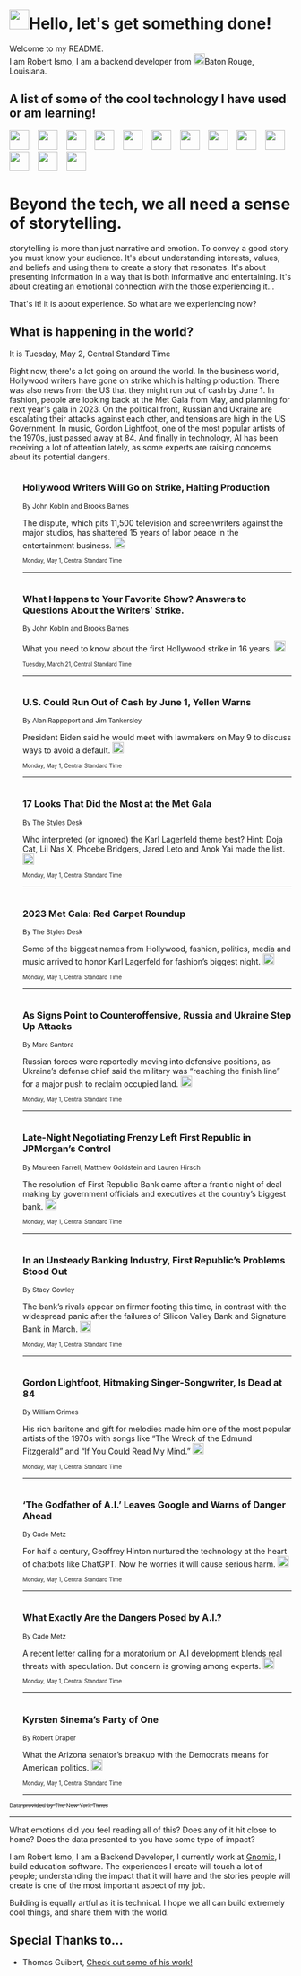 <h1><img src="https://emojis.slackmojis.com/emojis/images/1643514375/3493/hot-coffee.gif?1643514375" width="35"/>Hello, let's get something done!</h1>

<p>Welcome to my README.<br/>
I am Robert Ismo, I am a backend developer from <img src="https://emojis.slackmojis.com/emojis/images/1638395689/50435/moulin_rouge.png?1638395689" width="20"/>Baton Rouge, Louisiana.</p>
<h2>A list of some of the cool technology I have used or am learning!</h2>
<p>
<img src="https://emojis.slackmojis.com/emojis/images/1643516091/21142/meow_bongotap.gif?1643516091" width="35" alt="">
<img src="https://img.shields.io/badge/Favorite%20Frontend%20Framework-SvelteKit-f83903" alt="">
<img src="https://img.shields.io/badge/Second%20Favorite-Vue-40b581" alt="">
<img src="https://img.shields.io/badge/Most%20Used%20Runtime-Nodejs-78b061" alt="">
<img src="https://emojis.slackmojis.com/emojis/images/1643517416/34482/fire.gif?1643517416" width="35" alt="">
<img src="https://img.shields.io/badge/Javascript%20But%20Better-Typescript-0078ca" alt="">
<img src="https://img.shields.io/badge/Favorite%20Language-Elixir-3e244d" alt="">
<img src="https://img.shields.io/badge/Containerize%20Everything-Docker-6ac9ef" alt="">
<img src="https://emojis.slackmojis.com/emojis/images/1643514596/5999/meow_party.gif?1643514596" width="35" alt="">
<img src="https://img.shields.io/badge/API%20Love%20Language-Graphql-de32a5" alt="">
<img src="https://img.shields.io/badge/Our%20Favorite%20Version%20Controller-Git-e94f33" alt="">
<img src="https://img.shields.io/badge/Favorite%20Database-Redis-d42d1d" alt="">
<img src="https://emojis.slackmojis.com/emojis/images/1643514559/5584/deployparrot.gif?1643514559" width="35" alt="">
<img src="https://img.shields.io/badge/Container%20Interstate-RabbitMQ-f66200" alt="">
<img src="https://img.shields.io/badge/Gotta%20Learn-Kubernetes-316adf" alt="">
<img src="https://img.shields.io/badge/Really%20Mature%20Now-WASM-654fef" alt="">
<img src="https://emojis.slackmojis.com/emojis/images/1666642497/61942/dance_vibe.gif?1666642497" width="35" alt="">
<img src="https://img.shields.io/badge/For%20My%20M1-ARM64-657d96" alt="">
<img src="https://img.shields.io/badge/Loving%20This%20So%20Much-TailwindCSS-17bcb5" alt="">
<img src="https://img.shields.io/badge/Cool%20Build%20Tool-Vite-f9cb24" alt="">
<img src="https://emojis.slackmojis.com/emojis/images/1669231376/62819/working-on-it.gif?1669231376" width="35" alt="">
<img src="https://img.shields.io/badge/Fun%20and%20Easy%20Database-MongoDB-5f8c49" alt="">
<img src="https://img.shields.io/badge/JS%20Life%20Support-NPM-c73737" alt="">
<img src="https://img.shields.io/badge/I%20Liked%20It-DynamoDB-0073b9" alt="">
<img src="https://emojis.slackmojis.com/emojis/images/1643514045/46/question.gif?1643514045" width="35" alt="">
<img src="https://img.shields.io/badge/cool-React-60d6f9" alt="">
<img src="https://img.shields.io/badge/Future%20Big%20Project-Lambda-f37e00" alt="">
<img src="https://img.shields.io/badge/NPM%20But%20Better-PNPM-f1aa07" alt="">
<img src="https://emojis.slackmojis.com/emojis/images/1643514943/9662/fbwow.gif?1643514943" width="35" alt="">
<img src="https://img.shields.io/badge/First%20Language-C-662079" alt="">
<img src="https://img.shields.io/badge/Where%20I%20Deploy%20Frontend-Vercel-000000" alt="">
<img src="https://img.shields.io/badge/Who%20Does%20not%20Want%20an%20App-Swift-f9492a" alt="">
<img src="https://emojis.slackmojis.com/emojis/images/1643514058/151/javascript.png?1643514058" width="35" alt="">
<img src="https://img.shields.io/badge/cool-Python-fbd542" alt="">
<img src="https://img.shields.io/badge/Favorite%20Something-Stripe-656cdc" alt="">
<img src="https://img.shields.io/badge/Of%20Course-HTML5-ed6327" alt="">
<img src="https://emojis.slackmojis.com/emojis/images/1660415405/60731/bomb.gif?1660415405" width="35" alt="">
<img src="https://img.shields.io/badge/hate-CSS-2964ec" alt="">
<img src="https://img.shields.io/badge/Learning-CircleCI-141215" alt="">
<img src="https://img.shields.io/badge/Learning-Rust-fbbb3b" alt="">
<img src="https://emojis.slackmojis.com/emojis/images/1660415397/60712/writing-hand.gif?1660415397" width="35" alt="">
<img src="https://img.shields.io/badge/Dev%20Browser%20of%20Choice-Firefox-cc4e26" alt="">
<img src="https://img.shields.io/badge/Recoverying%20From%20Windows-UNIX-1781e3" alt="">
<img src="https://img.shields.io/badge/LOVE-LogSeq-90c1c2" alt="">
<img src="https://emojis.slackmojis.com/emojis/images/1643514066/223/kirby.gif?1643514066" width="35" alt="">
<img src="https://img.shields.io/badge/Daily%20Driver-MacOS-e6e6e8" alt="">
<img src="https://img.shields.io/badge/Git%20Server-Github-000000" alt="">
<img src="https://img.shields.io/badge/enjoyable-EC2-f17428" alt="">
<img src="https://emojis.slackmojis.com/emojis/images/1643514239/2069/excited.gif?1643514239" width="35" alt="">
</p>
<h1>Beyond the tech, we all need a sense of storytelling.</h1>
<p>storytelling is more than just narrative and emotion. To convey a good story you must know your audience. It's about understanding interests, values, and beliefs and using them to create a story that resonates. It's about presenting information in a way that is both informative and entertaining. It's about creating an emotional connection with the those experiencing it...</p>
<p>That's it! it is about experience. So what are we experiencing now?</p>
<h2>What is happening in the world?</h2>
<p>It is Tuesday, May 2, Central Standard Time</p>
<p>
Right now, there&#39;s a lot going on around the world. In the business world, Hollywood writers have gone on strike which is halting production. There was also news from the US that they might run out of cash by June 1. In fashion, people are looking back at the Met Gala from May, and planning for next year&#39;s gala in 2023. On the political front, Russian and Ukraine are escalating their attacks against each other, and tensions are high in the US Government. In music, Gordon Lightfoot, one of the most popular artists of the 1970s, just passed away at 84. And finally in technology, AI has been receiving a lot of attention lately, as some experts are raising concerns about its potential dangers.</p>
<ol>
<img src="https://img.shields.io/badge/-business-blue" alt="">
<h3>Hollywood Writers Will Go on Strike, Halting Production</h3>
<sub>By John Koblin and Brooks Barnes</sub>
<p>The dispute, which pits 11,500 television and screenwriters against the major studios, has shattered 15 years of labor peace in the entertainment business.  <a href="https://nyti.ms/3LN0uaI"><img src="https://developer.nytimes.com/files/poweredby_nytimes_30b.png?v=1583354208352" height="20"></a></p>
<sub><sub>Monday, May 1, Central Standard Time</sub></sub>
<hr/>
<img src="https://img.shields.io/badge/-business-blue" alt="">
<h3>What Happens to Your Favorite Show? Answers to Questions About the Writers’ Strike.</h3>
<sub>By John Koblin and Brooks Barnes</sub>
<p>What you need to know about the first Hollywood strike in 16 years.  <a href="https://nyti.ms/42swzuV"><img src="https://developer.nytimes.com/files/poweredby_nytimes_30b.png?v=1583354208352" height="20"></a></p>
<sub><sub>Tuesday, March 21, Central Standard Time</sub></sub>
<hr/>
<img src="https://img.shields.io/badge/-us-blue" alt="">
<h3>U.S. Could Run Out of Cash by June 1, Yellen Warns</h3>
<sub>By Alan Rappeport and Jim Tankersley</sub>
<p>President Biden said he would meet with lawmakers on May 9 to discuss ways to avoid a default.  <a href="https://nyti.ms/3VphjMs"><img src="https://developer.nytimes.com/files/poweredby_nytimes_30b.png?v=1583354208352" height="20"></a></p>
<sub><sub>Monday, May 1, Central Standard Time</sub></sub>
<hr/>
<img src="https://img.shields.io/badge/-fashion-blue" alt="">
<h3>17 Looks That Did the Most at the Met Gala</h3>
<sub>By The Styles Desk</sub>
<p>Who interpreted (or ignored) the Karl Lagerfeld theme best? Hint: Doja Cat, Lil Nas X, Phoebe Bridgers, Jared Leto and Anok Yai made the list.  <a href="https://nyti.ms/3oPX8uE"><img src="https://developer.nytimes.com/files/poweredby_nytimes_30b.png?v=1583354208352" height="20"></a></p>
<sub><sub>Monday, May 1, Central Standard Time</sub></sub>
<hr/>
<img src="https://img.shields.io/badge/-fashion-blue" alt="">
<h3>2023 Met Gala: Red Carpet Roundup</h3>
<sub>By The Styles Desk</sub>
<p>Some of the biggest names from Hollywood, fashion, politics, media and music arrived to honor Karl Lagerfeld for fashion’s biggest night.  <a href="https://nyti.ms/3LkUZih"><img src="https://developer.nytimes.com/files/poweredby_nytimes_30b.png?v=1583354208352" height="20"></a></p>
<sub><sub>Monday, May 1, Central Standard Time</sub></sub>
<hr/>
<img src="https://img.shields.io/badge/-world-blue" alt="">
<h3>As Signs Point to Counteroffensive, Russia and Ukraine Step Up Attacks</h3>
<sub>By Marc Santora</sub>
<p>Russian forces were reportedly moving into defensive positions, as Ukraine’s defense chief said the military was “reaching the finish line” for a major push to reclaim occupied land.  <a href="https://nyti.ms/3LIqXX0"><img src="https://developer.nytimes.com/files/poweredby_nytimes_30b.png?v=1583354208352" height="20"></a></p>
<sub><sub>Monday, May 1, Central Standard Time</sub></sub>
<hr/>
<img src="https://img.shields.io/badge/-business-blue" alt="">
<h3>Late-Night Negotiating Frenzy Left First Republic in JPMorgan’s Control</h3>
<sub>By Maureen Farrell, Matthew Goldstein and Lauren Hirsch</sub>
<p>The resolution of First Republic Bank came after a frantic night of deal making by government officials and executives at the country’s biggest bank.  <a href="https://nyti.ms/3neLdq3"><img src="https://developer.nytimes.com/files/poweredby_nytimes_30b.png?v=1583354208352" height="20"></a></p>
<sub><sub>Monday, May 1, Central Standard Time</sub></sub>
<hr/>
<img src="https://img.shields.io/badge/-business-blue" alt="">
<h3>In an Unsteady Banking Industry, First Republic’s Problems Stood Out</h3>
<sub>By Stacy Cowley</sub>
<p>The bank’s rivals appear on firmer footing this time, in contrast with the widespread panic after the failures of Silicon Valley Bank and Signature Bank in March.  <a href="https://nyti.ms/3B1LTCt"><img src="https://developer.nytimes.com/files/poweredby_nytimes_30b.png?v=1583354208352" height="20"></a></p>
<sub><sub>Monday, May 1, Central Standard Time</sub></sub>
<hr/>
<img src="https://img.shields.io/badge/-arts-blue" alt="">
<h3>Gordon Lightfoot, Hitmaking Singer-Songwriter, Is Dead at 84</h3>
<sub>By William Grimes</sub>
<p>His rich baritone and gift for melodies made him one of the most popular artists of the 1970s with songs like “The Wreck of the Edmund Fitzgerald” and “If You Could Read My Mind.”  <a href="https://nyti.ms/3nsPSEC"><img src="https://developer.nytimes.com/files/poweredby_nytimes_30b.png?v=1583354208352" height="20"></a></p>
<sub><sub>Monday, May 1, Central Standard Time</sub></sub>
<hr/>
<img src="https://img.shields.io/badge/-technology-blue" alt="">
<h3>‘The Godfather of A.I.’ Leaves Google and Warns of Danger Ahead</h3>
<sub>By Cade Metz</sub>
<p>For half a century, Geoffrey Hinton nurtured the technology at the heart of chatbots like ChatGPT. Now he worries it will cause serious harm.  <a href="https://nyti.ms/42flixh"><img src="https://developer.nytimes.com/files/poweredby_nytimes_30b.png?v=1583354208352" height="20"></a></p>
<sub><sub>Monday, May 1, Central Standard Time</sub></sub>
<hr/>
<img src="https://img.shields.io/badge/-technology-blue" alt="">
<h3>What Exactly Are the Dangers Posed by A.I.?</h3>
<sub>By Cade Metz</sub>
<p>A recent letter calling for a moratorium on A.I development blends real threats with speculation. But concern is growing among experts.  <a href="https://nyti.ms/42cEFac"><img src="https://developer.nytimes.com/files/poweredby_nytimes_30b.png?v=1583354208352" height="20"></a></p>
<sub><sub>Monday, May 1, Central Standard Time</sub></sub>
<hr/>
<img src="https://img.shields.io/badge/-magazine-blue" alt="">
<h3>Kyrsten Sinema’s Party of One</h3>
<sub>By Robert Draper</sub>
<p>What the Arizona senator’s breakup with the Democrats means for American politics.  <a href="https://nyti.ms/40TQzon"><img src="https://developer.nytimes.com/files/poweredby_nytimes_30b.png?v=1583354208352" height="20"></a></p>
<sub><sub>Monday, May 1, Central Standard Time</sub></sub>
<hr/>
</ol>
<a href="https://developer.nytimes.com"><sub><sub>Data provided by The New York Times</sub></sub></a>
<hr/>
<p>What emotions did you feel reading all of this? Does any of it hit close to home? Does the data presented to you have some type of impact?</p>
<p>I am Robert Ismo, I am a Backend Developer, I currently work at <a href="https://gnomic.education/">Gnomic</a>, I build education software. The experiences I create will touch a lot of people; understanding the impact that it will have and the stories people will create is one of the most important aspect of my job.</p>
<p>Building is equally artful as it is technical. I hope we all can build extremely cool things, and share them with the world.</p>
<h2>Special Thanks to...</h2>
<ul>
<li>Thomas Guibert, <a href="https://github.com/thmsgbrt/thmsgbrt">Check out some of his work!</a></li>
</ul>